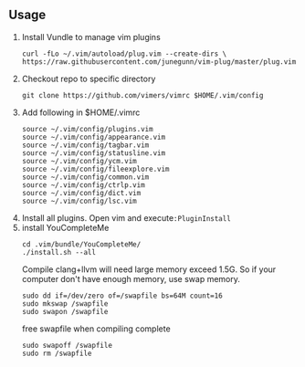 ## Usage
1. Install Vundle to manage vim plugins
    ```shell
	curl -fLo ~/.vim/autoload/plug.vim --create-dirs \
    https://raw.githubusercontent.com/junegunn/vim-plug/master/plug.vim
	```
2. Checkout repo to specific directory
    ```shell
	git clone https://github.com/vimers/vimrc $HOME/.vim/config
	```
3. Add following in $HOME/.vimrc
    ```vim
	source ~/.vim/config/plugins.vim
	source ~/.vim/config/appearance.vim
	source ~/.vim/config/tagbar.vim
	source ~/.vim/config/statusline.vim
	source ~/.vim/config/ycm.vim
	source ~/.vim/config/fileexplore.vim
	source ~/.vim/config/common.vim
	source ~/.vim/config/ctrlp.vim
	source ~/.vim/config/dict.vim
	source ~/.vim/config/lsc.vim
    ```
4. Install all plugins. Open vim and execute`:PluginInstall`
5. install YouCompleteMe
    ```shell
    cd .vim/bundle/YouCompleteMe/
    ./install.sh --all
    ```
	Compile clang+llvm will need large memory exceed 1.5G. So if your computer don't have enough memory, use swap memory.
	```shell
	sudo dd if=/dev/zero of=/swapfile bs=64M count=16
	sudo mkswap /swapfile
	sudo swapon /swapfile
	```
	free swapfile when compiling complete
	```shell
	sudo swapoff /swapfile
	sudo rm /swapfile
	```
